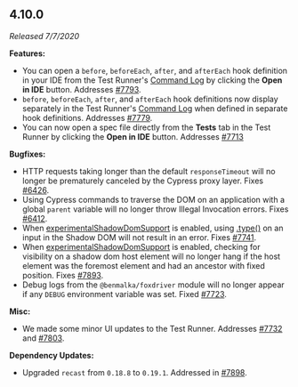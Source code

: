 ## 4.10.0

_Released 7/7/2020_

**Features:**

- You can open a `before`, `beforeEach`, `after`, and `afterEach` hook definition in your IDE from the Test Runner's [Command Log](/guides/core-concepts/test-runner#Command-Log) by clicking the **Open in IDE** button. Addresses [#7793](https://github.com/cypress-io/cypress/issues/7793).
- `before`, `beforeEach`, `after`, and `afterEach` hook definitions now display separately in the Test Runner's [Command Log](/guides/core-concepts/test-runner#Command-Log) when defined in separate hook definitions. Addresses [#7779](https://github.com/cypress-io/cypress/issues/7779).
- You can now open a spec file directly from the **Tests** tab in the Test Runner by clicking the **Open in IDE** button. Addresses [#7713](https://github.com/cypress-io/cypress/issues/7713)

**Bugfixes:**

- HTTP requests taking longer than the default `responseTimeout` will no longer be prematurely canceled by the Cypress proxy layer. Fixes [#6426](https://github.com/cypress-io/cypress/issues/6426).
- Using Cypress commands to traverse the DOM on an application with a global `parent` variable will no longer throw Illegal Invocation errors. Fixes [#6412](https://github.com/cypress-io/cypress/issues/6412).
- When [experimentalShadowDomSupport](/guides/references/experiments#Shadow-DOM) is enabled, using [.type()](/api/commands/type) on an input in the Shadow DOM will not result in an error. Fixes [#7741](https://github.com/cypress-io/cypress/issues/7741).
- When [experimentalShadowDomSupport](/guides/references/experiments#Shadow-DOM) is enabled, checking for visibility on a shadow dom host element will no longer hang if the host element was the foremost element and had an ancestor with fixed position. Fixes [#7893](https://github.com/cypress-io/cypress/issues/7893).
- Debug logs from the `@benmalka/foxdriver` module will no longer appear if any `DEBUG` environment variable was set. Fixed [#7723](https://github.com/cypress-io/cypress/issues/7723).

**Misc:**

- We made some minor UI updates to the Test Runner. Addresses [#7732](https://github.com/cypress-io/cypress/issues/7732) and [#7803](https://github.com/cypress-io/cypress/issues/7803).

**Dependency Updates:**

- Upgraded `recast` from `0.18.8` to `0.19.1`. Addressed in [#7898](https://github.com/cypress-io/cypress/pull/7898).
